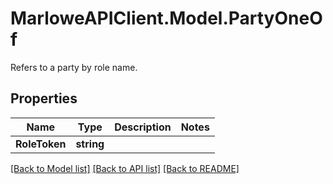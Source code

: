 # MarloweAPIClient.Model.PartyOneOf
Refers to a party by role name.

## Properties

Name | Type | Description | Notes
------------ | ------------- | ------------- | -------------
**RoleToken** | **string** |  | 

[[Back to Model list]](../README.md#documentation-for-models) [[Back to API list]](../README.md#documentation-for-api-endpoints) [[Back to README]](../README.md)

